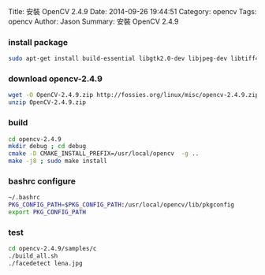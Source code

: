 Title: 安裝 OpenCV 2.4.9
Date: 2014-09-26 19:44:51
Category: opencv
Tags: opencv
Author: Jason
Summary: 安裝 OpenCV 2.4.9

### install package
``` sh
sudo apt-get install build-essential libgtk2.0-dev libjpeg-dev libtiff4-dev libjasper-dev libopenexr-dev cmake python-dev python-numpy python-tk libtbb-dev libeigen2-dev yasm libfaac-dev libopencore-amrnb-dev libopencore-amrwb-dev libtheora-dev libvorbis-dev libxvidcore-dev libx264-dev libqt4-dev libqt4-opengl-dev sphinx-common texlive-latex-extra libv4l-dev libdc1394-22-dev libavcodec-dev libavformat-dev libswscale-dev
```

### download opencv-2.4.9
```sh
wget -O OpenCV-2.4.9.zip http://fossies.org/linux/misc/opencv-2.4.9.zip
unzip OpenCV-2.4.9.zip
```

### build
```sh
cd opencv-2.4.9
mkdir debug ; cd debug
cmake -D CMAKE_INSTALL_PREFIX=/usr/local/opencv  -g ..
make -j8 ; sudo make install
```

### bashrc configure
```sh
~/.bashrc
PKG_CONFIG_PATH=$PKG_CONFIG_PATH:/usr/local/opencv/lib/pkgconfig
export PKG_CONFIG_PATH
```

### test
```sh
cd opencv-2.4.9/samples/c
./build_all.sh
./facedetect lena.jpg
```


